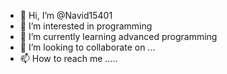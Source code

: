 - 👋 Hi, I’m @Navid15401
- 👀 I’m interested in programming
- 🌱 I’m currently learning advanced programming
- 💞️ I’m looking to collaborate on ...
- 📫 How to reach me .....
